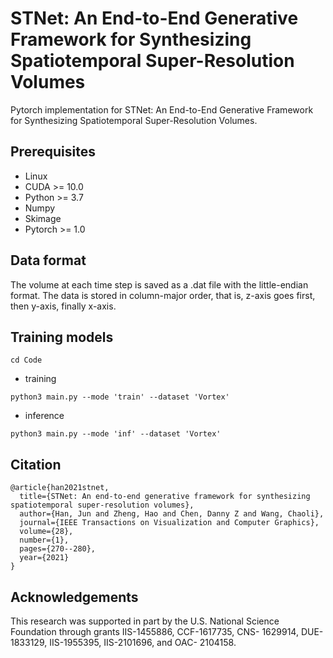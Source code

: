 # STNet: An End-to-End Generative Framework for Synthesizing Spatiotemporal Super-Resolution Volumes
Pytorch implementation for STNet: An End-to-End Generative Framework for Synthesizing Spatiotemporal Super-Resolution Volumes.

## Prerequisites
- Linux
- CUDA >= 10.0
- Python >= 3.7
- Numpy
- Skimage
- Pytorch >= 1.0

## Data format

The volume at each time step is saved as a .dat file with the little-endian format. The data is stored in column-major order, that is, z-axis goes first, then y-axis, finally x-axis.

## Training models
```
cd Code 
```

- training
```
python3 main.py --mode 'train' --dataset 'Vortex'
```

- inference
```
python3 main.py --mode 'inf' --dataset 'Vortex'
```

## Citation 
```
@article{han2021stnet,
  title={STNet: An end-to-end generative framework for synthesizing spatiotemporal super-resolution volumes},
  author={Han, Jun and Zheng, Hao and Chen, Danny Z and Wang, Chaoli},
  journal={IEEE Transactions on Visualization and Computer Graphics},
  volume={28},
  number={1},
  pages={270--280},
  year={2021}
}

```
## Acknowledgements
This research was supported in part by the U.S. National Science Foundation through grants IIS-1455886, CCF-1617735, CNS- 1629914, DUE-1833129, IIS-1955395, IIS-2101696, and OAC- 2104158.
